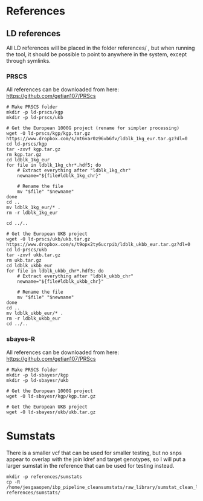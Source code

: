 # References

## LD references
All LD references will be placed in the folder references/ , but when running the tool, it should be possible to point to anywhere in the system, except through symlinks.

### PRSCS
All references can be downloaded from here: https://github.com/getian107/PRScs

```
# Make PRSCS folder
mkdir -p ld-prscs/kgp
mkdir -p ld-prscs/ukb

# Get the European 1000G project (rename for simpler processing)
wget -O ld-prscs/kgp/kgp.tar.gz https://www.dropbox.com/s/mt6var0z96vb6fv/ldblk_1kg_eur.tar.gz?dl=0
cd ld-prscs/kgp
tar -zxvf kgp.tar.gz
rm kgp.tar.gz
cd ldblk_1kg_eur
for file in ldblk_1kg_chr*.hdf5; do
    # Extract everything after "ldblk_1kg_chr"
    newname="${file#ldblk_1kg_chr}"
    
    # Rename the file
    mv "$file" "$newname"
done
cd ..
mv ldblk_1kg_eur/* .
rm -r ldblk_1kg_eur

cd ../..	

# Get the European UKB project
wget -O ld-prscs/ukb/ukb.tar.gz https://www.dropbox.com/s/t9opx2ty6ucrpib/ldblk_ukbb_eur.tar.gz?dl=0
cd ld-prscs/ukb
tar -zxvf ukb.tar.gz
rm ukb.tar.gz
cd ldblk_ukbb_eur
for file in ldblk_ukbb_chr*.hdf5; do
    # Extract everything after "ldblk_ukbb_chr"
    newname="${file#ldblk_ukbb_chr}"
    
    # Rename the file
    mv "$file" "$newname"
done
cd ..
mv ldblk_ukbb_eur/* .
rm -r ldblk_ukbb_eur
cd ../..	
```

### sbayes-R
All references can be downloaded from here: https://github.com/getian107/PRScs

```
# Make PRSCS folder
mkdir -p ld-sbayesr/kgp
mkdir -p ld-sbayesr/ukb

# Get the European 1000G project
wget -O ld-sbayesr/kgp/kgp.tar.gz 

# Get the European UKB project
wget -O ld-sbayesr/ukb/ukb.tar.gz 
```


# Sumstats
There is a smaller vcf that can be used for smaller testing, but no snps appear to overlap with the join ldref and target genotypes, so I will put a larger sumstat in the reference that can be used for testing instead.

```
mkdir -p references/sumstats
cp -R /home/jesgaaopen/ibp_pipeline_cleansumstats/raw_library/sumstat_clean_library_finngen/R8/version_1.6.0/sumstat_FG1970  references/sumstats/

```

